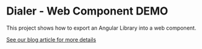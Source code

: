 # Dialer - Web Component DEMO

This project shows how to export an Angular Library into a web component.

[See our blog article for more details](https://blog.kalvad.com/)